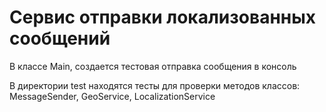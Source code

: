 # Сервис отправки локализованных сообщений

В классе Main, создается тестовая отправка сообщения в консоль

В директории test находятся тесты для проверки методов классов: MessageSender, GeoService, LocalizationService